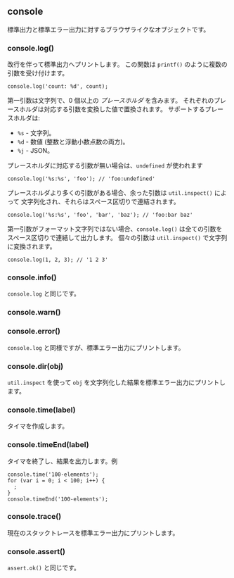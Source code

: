 ## console

<!--
Browser-like object for printing to stdout and stderr.
-->
標準出力と標準エラー出力に対するブラウザライクなオブジェクトです。

### console.log()

<!--
Prints to stdout with newline. This function can take multiple arguments in a
`printf()`-like way. Example:
-->
改行を伴って標準出力へプリントします。
この関数は `printf()` のように複数の引数を受け付けます。

    console.log('count: %d', count);

<!--
The first argument is a string that contains zero or more *placeholders*.
Each placeholder is replaced with the converted value from its corresponding
argument. Supported placeholders are:
-->
第一引数は文字列で、0 個以上の *プレースホルダ* を含みます。
それぞれのプレースホルダは対応する引数を変換した値で置換されます。
サポートするプレースホルダは:

<!--
* `%s` - String.
* `%d` - Number (both integer and float).
* `%j` - JSON.
-->
* `%s` - 文字列。
* `%d` - 数値 (整数と浮動小数点数の両方)。
* `%j` - JSON。

<!--
If the placeholder does not have a corresponding argument, `undefined` is used.
-->
プレースホルダに対応する引数が無い場合は、`undefined` が使われます

    console.log('%s:%s', 'foo'); // 'foo:undefined'

<!--
If there are more arguments than placeholders, the extra arguments are
converted to strings with `util.inspect()` and these strings are concatenated,
delimited by a space.
-->
プレースホルダより多くの引数がある場合、余った引数は `util.inspect()` によって
文字列化され、それらはスペース区切りで連結されます。

    console.log('%s:%s', 'foo', 'bar', 'baz'); // 'foo:bar baz'

<!--
If the first argument is not a format string then `console.log()` prints
a string that is the concatenation of all its arguments separated by spaces.
Each argument is converted to a string with `util.inspect()`.
-->
第一引数がフォーマット文字列ではない場合、`console.log()` は全ての引数を
スペース区切りで連結して出力します。
個々の引数は `util.inspect()` で文字列に変換されます。

    console.log(1, 2, 3); // '1 2 3'

### console.info()

<!--
Same as `console.log`.
-->
`console.log` と同じです。

### console.warn()
### console.error()

<!--
Same as `console.log` but prints to stderr.
-->
`console.log` と同様ですが、標準エラー出力にプリントします。

### console.dir(obj)

<!--
Uses `util.inspect` on `obj` and prints resulting string to stderr.
-->
`util.inspect` を使って `obj` を文字列化した結果を標準エラー出力にプリントします。

### console.time(label)

<!--
Mark a time.
-->
タイマを作成します。


### console.timeEnd(label)

<!--
Finish timer, record output. Example
-->
タイマを終了し、結果を出力します。例

    console.time('100-elements');
    for (var i = 0; i < 100; i++) {
      ;
    }
    console.timeEnd('100-elements');


### console.trace()

<!--
Print a stack trace to stderr of the current position.
-->
現在のスタックトレースを標準エラー出力にプリントします。

### console.assert()

<!--
Same as `assert.ok()`.
-->
`assert.ok()` と同じです。


